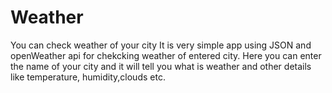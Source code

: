 # Weather
You can check weather of your city
It is very simple app using JSON and openWeather api for chekcking weather of entered city.
Here you can enter the name of your city and it will tell you what is weather and other details like temperature, humidity,clouds etc.
